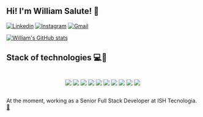 ## Hi! I'm William Salute! 👋

[![Linkedin](https://img.shields.io/badge/LinkedIn-0077B5?style=for-the-badge&logo=linkedin&logoColor=white)](https://www.linkedin.com/in/william-alves-salute-25860579/)
[![Instagram](https://img.shields.io/badge/Instagram-E4405F?style=for-the-badge&logo=instagram&logoColor=white)](https://www.instagram.com/saw_lute/)
[![Gmail](https://img.shields.io/badge/Email-D14836?style=for-the-badge&logo=gmail&logoColor=white)](mailto:william-salute@hotmail.com)

[![William's GitHub stats](https://github-readme-stats.vercel.app/api?username=sirs4lute&show_icons=true&theme=dracula&count_private=true)](https://github.com/anuraghazra/github-readme-stats)

## Stack of technologies 💻🌟
<div style="text-align:center;"><br/>
<img align="center" src="https://img.shields.io/badge/HTML5-E34F26?style=for-the-badge&logo=html5&logoColor=white"/> 
<img align="center" src="https://img.shields.io/badge/CSS-239120?&style=for-the-badge&logo=css3&logoColor=white"/>
<img align="center" src="https://img.shields.io/badge/JavaScript-F7DF1E?style=for-the-badge&logo=javascript&logoColor=black"/>
<img align="center" src="https://img.shields.io/badge/Vue.js-35495E?style=for-the-badge&logo=vue.js&logoColor=4FC08D"/>
<img align="center" src="https://img.shields.io/badge/PHP-777BB4?style=for-the-badge&logo=php&logoColor=white"/>
<img align="center" src="https://img.shields.io/badge/MySQL-00000F?style=for-the-badge&logo=mysql&logoColor=white"/>
<img align="center" src="https://img.shields.io/badge/Docker-2496ED?style=for-the-badge&logo=docker&logoColor=white"/>
<img align="center" src="https://img.shields.io/badge/Amazon_AWS-232F3E?style=for-the-badge&logo=amazon-aws&logoColor=white"/>
<img align="center" src="https://img.shields.io/badge/Git-E34F26?style=for-the-badge&logo=git&logoColor=white"/>
<img align="center" src="https://img.shields.io/badge/Linux-E34F26?style=for-the-badge&logo=linux&logoColor=black"/>  
</div>
<br/>

At the moment, working as a Senior Full Stack Developer at ISH Tecnologia. 
<a href="https://gruppy.com.br" target="_blank">🔗</a>
